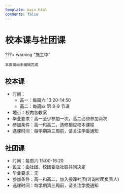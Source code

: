 ```yaml
---
template: main.html
comments: false
---
```


# 校本课与社团课

???+ warning "施工中"

    本页面尚未编辑完成

## 校本课

- 时间：
    - 高一：每周六 13:20-14:50
    - 高二：每周四 第 8-9 节课
- 地点：校内各教室
- 毕业要求：高一至少参加一次，高二必须参加两次
- 参加条件：高一和高二，选修相应校本课程
- 选课时间：每学期第三周前，请关注学委通知

## 社团课

- 时间：每周六 15:00-16:20
- 设立：由社团、校团委及社联共同决定
- 毕业要求：无
- 参加条件：高一和高二，加入授课社团(详询社团负责人)
- 选课时间：每学期第三周前，请关注学委通知
